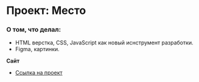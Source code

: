 # Проект: Место

### О том, что делал:

* HTML верстка, CSS, JavaScript как новый иснструмент разработки.
* Figma, картинки.

**Сайт**

* [Ссылка на проект](https://gostgas6.github.io/mesto/)
